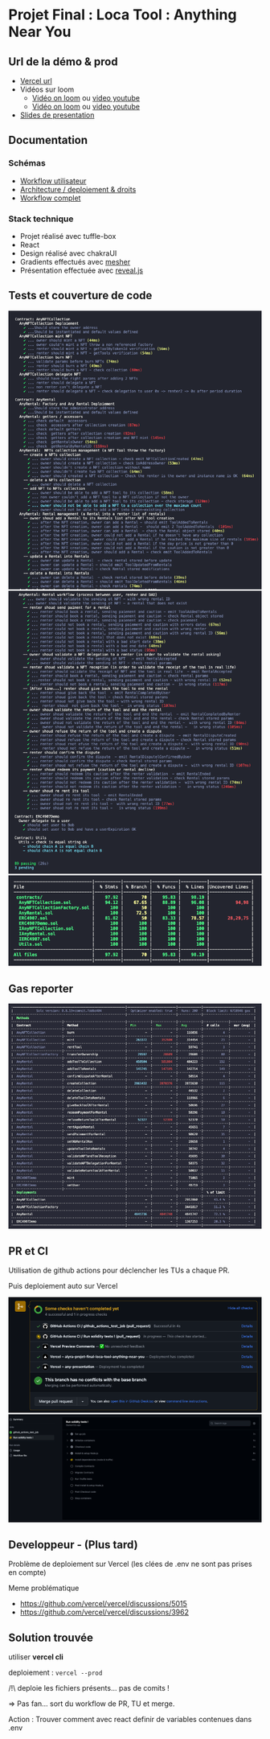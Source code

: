 # Projet Final : Loca Tool : Anything Near You

## Url de la démo & prod
- [Vercel url](https://anything-near-you.vercel.app/)
- Vidéos sur loom
   - [Vidéo on loom](https://www.loom.com/share/9e3c7bf988dd4f5581c19c91ea03853f) ou [video youtube](https://youtu.be/nDM1WIbrohE)
   - [Vidéo on loom](https://www.loom.com/share/a905b4aa12a444c0a5e639c25ccc756d) ou [video youtube](https://youtu.be/pN-cQsTc1fo)
- [Slides de presentation](https://any-presentation.vercel.app/)


## Documentation
### Schémas
- [Workflow utilisateur](./Documentation/doc_workflow_utilisateur.md)
- [Architecture / deploiement & droits](./Documentation/doc_architecture.md)
- [Workflow complet](./Documentation/doc_workflow_complet.md)



### Stack technique
- Projet réalisé avec tuffle-box
- React
- Design réalisé avec chakraUI
- Gradients effectués avec [mesher](https://csshero.org/mesher/)
- Présentation effectuée avec [reveal.js](https://revealjs.com/)

## Tests et couverture de code
![Partie 1](./Documentation/Ressources/TUs/tu_1.png)
![Partie 2](./Documentation/Ressources/TUs/tu_2.png)
![Résumé](./Documentation/Ressources/TUs/tu_3.png)

## Gas reporter
![Gas reporter](./Documentation/Ressources/TUs/gas-reporter.png)

## PR et CI
Utilisation de github actions pour déclencher les TUs a chaque PR.

Puis deploiement auto sur Vercel

![Branches & PR](./Documentation/Ressources/CI-CD/mergePR.png)
![github action](./Documentation/Ressources/CI-CD/githubActions.png)


## Developpeur - (Plus tard)
Problème de deploiement sur Vercel (les clées de .env ne sont pas prises en compte)

Meme problématique
- https://github.com/vercel/vercel/discussions/5015
- https://github.com/vercel/vercel/discussions/3962

## Solution trouvée
utiliser **vercel cli**

deploiement :  `vercel --prod`

/!\ deploie les fichiers présents... pas de comits !

=> Pas fan... sort du workflow de PR, TU et merge.

Action :  Trouver comment avec react definir de variables contenues dans .env
